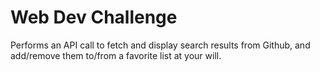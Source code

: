 # Web Dev Challenge
Performs an API call to fetch and display search results from Github, and add/remove them to/from a favorite list at your will.
